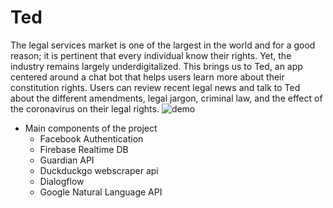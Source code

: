 # Ted

The legal services market is one of the largest in the world and for a good reason; it is pertinent that every individual know their rights. Yet, the industry remains largely underdigitalized. This brings us to Ted, an app centered around a chat bot that helps users learn more about their constitution rights. Users can review recent legal news and talk to Ted about the different amendments, legal jargon, criminal law, and the effect of the coronavirus on their legal rights.
![demo](https://github.com/aczoo/Ted/blob/temp/ted_demo.gif)


* Main components of the project
    * Facebook Authentication
    * Firebase Realtime DB
    * Guardian API
    * Duckduckgo webscraper api
    * Dialogflow
    * Google Natural Language API


